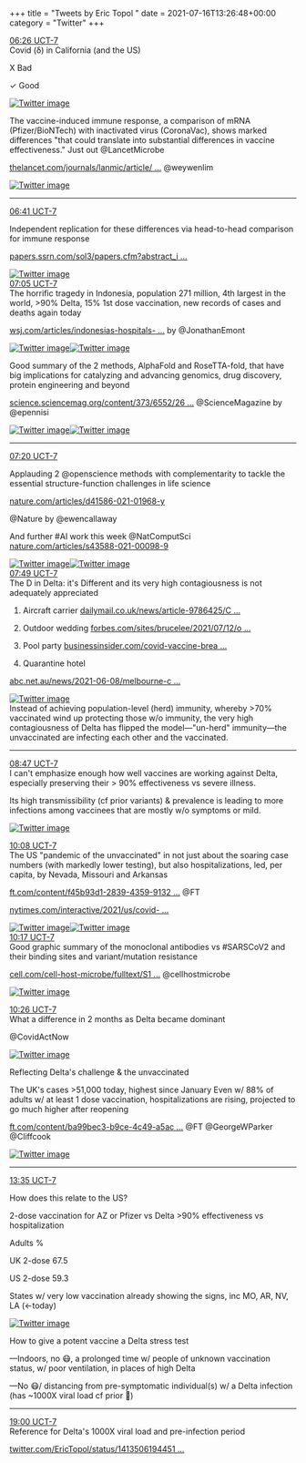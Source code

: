 +++
title = "Tweets by Eric Topol " 
date = 2021-07-16T13:26:48+00:00
category = "Twitter"
+++
<div class="tweet"> 
<div class="profile"> 
<a href="https://twitter.com/erictopol/status/1416026533534130180" target="_blank" rel="noreferer">06:26 UCT-7</a> 
</div> 
<div class="content"> 
Covid (δ) in California (and the US)

X  Bad

✓ Good </div> 
<a href="/twitter/erictopol/images/E6a8XToVIAM7U-r.jpg"  ><img src="/twitter/erictopol/images/E6a8XToVIAM7U-r.jpg" alt="Twitter image" ></img></a></div> 
<div class="thread"> 
<div class="thread-content"> 
The vaccine-induced immune response, a comparison of mRNA (Pfizer/BioNTech) with inactivated virus (CoronaVac), shows marked differences "that could translate into substantial differences in vaccine effectiveness."  Just out @LancetMicrobe 

<a href="https://www.thelancet.com/journals/lanmic/article/PIIS2666-5247(21)00177-4/fulltext" target="_blank" rel="noreferer">thelancet.com/journals/lanmic/article/ ...</a> 
 @weywenlim </div> 
<a href="/twitter/erictopol/images/E6X0REEVkAAKokB.jpg"  ><img src="/twitter/erictopol/images/E6X0REEVkAAKokB.jpg" alt="Twitter image" ></img></a><hr><div class="profile"> 
<a href="https://twitter.com/erictopol/status/1416030348480184331" target="_blank" rel="noreferer">06:41 UCT-7</a> 
</div> 
<div class="content"> 
Independent replication for these differences via head-to-head comparison for immune response

<a href="https://papers.ssrn.com/sol3/papers.cfm?abstract_id=3884943" target="_blank" rel="noreferer">papers.ssrn.com/sol3/papers.cfm?abstract_i ...</a> 
 </div> 
<a href="/twitter/erictopol/images/E6a_0cRUcAIbqIH.jpg"  ><img src="/twitter/erictopol/images/E6a_0cRUcAIbqIH.jpg" alt="Twitter image" ></img></a></div> 
<div class="tweet"> 
<div class="profile"> 
<a href="https://twitter.com/erictopol/status/1416036156144164868" target="_blank" rel="noreferer">07:05 UCT-7</a> 
</div> 
<div class="content"> 
The horrific tragedy in Indonesia, population 271 million, 4th largest in the world, &gt;90% Delta, 15% 1st dose vaccination, new records of cases and deaths again today

<a href="https://www.wsj.com/articles/indonesias-hospitals-overflow-with-covid-19-patients-as-gravediggers-work-into-the-night-11626355571?mod=searchresults_pos2&page=1" target="_blank" rel="noreferer">wsj.com/articles/indonesias-hospitals- ...</a> 
 by @JonathanEmont </div> 
<a href="/twitter/erictopol/images/E6bDVqbUYAA6VCX.jpg"  ><img src="/twitter/erictopol/images/E6bDVqbUYAA6VCX.jpg" alt="Twitter image" ></img></a><a href="/twitter/erictopol/images/E6bEk_DVEAER0j0.jpg"  ><img src="/twitter/erictopol/images/E6bEk_DVEAER0j0.jpg" alt="Twitter image" ></img></a></div> 
<div class="thread"> 
<div class="thread-content"> 
Good summary of the 2 methods, AlphaFold and RoseTTA-fold, that have big implications for catalyzing and advancing genomics, drug discovery, protein engineering and beyond

<a href="https://science.sciencemag.org/content/373/6552/262.summary" target="_blank" rel="noreferer">science.sciencemag.org/content/373/6552/26 ...</a> 
 @ScienceMagazine by @epennisi </div> 
<a href="/twitter/erictopol/images/E6WygZ7VcAAS14l.jpg"  ><img src="/twitter/erictopol/images/E6WygZ7VcAAS14l.jpg" alt="Twitter image" ></img></a><a href="/twitter/erictopol/images/E6WyhoWVEAIqDDM.jpg"  ><img src="/twitter/erictopol/images/E6WyhoWVEAIqDDM.jpg" alt="Twitter image" ></img></a><hr><div class="profile"> 
<a href="https://twitter.com/erictopol/status/1416040089835106310" target="_blank" rel="noreferer">07:20 UCT-7</a> 
</div> 
<div class="content"> 
Applauding 2 @openscience methods with complementarity to tackle the essential structure-function challenges in life science

<a href="https://www.nature.com/articles/d41586-021-01968-y" target="_blank" rel="noreferer">nature.com/articles/d41586-021-01968-y</a> 


@Nature by @ewencallaway 

And further #AI work this week @NatComputSci  <a href="https://www.nature.com/articles/s43588-021-00098-9" target="_blank" rel="noreferer">nature.com/articles/s43588-021-00098-9</a> 
 </div> 
<a href="/twitter/erictopol/images/E6bIjpgVgAECufW.jpg"  ><img src="/twitter/erictopol/images/E6bIjpgVgAECufW.jpg" alt="Twitter image" ></img></a><a href="/twitter/erictopol/images/E6bI47GUcAA1prf.jpg"  ><img src="/twitter/erictopol/images/E6bI47GUcAA1prf.jpg" alt="Twitter image" ></img></a></div> 
<div class="tweet"> 
<div class="profile"> 
<a href="https://twitter.com/erictopol/status/1416047347641905153" target="_blank" rel="noreferer">07:49 UCT-7</a> 
</div> 
<div class="content"> 
The D in Delta: it's Different and its very high contagiousness is not adequately appreciated

1. Aircraft carrier <a href="https://www.dailymail.co.uk/news/article-9786425/Covid-19-outbreak-Royal-Navy-led-Carrier-Strike-Group.html" target="_blank" rel="noreferer">dailymail.co.uk/news/article-9786425/C ...</a> 


2. Outdoor wedding <a href="https://www.forbes.com/sites/brucelee/2021/07/12/outdoor-wedding-6-fully-vaccinated-infected-with-covid-19-delta-variant/?sh=558387f16c49" target="_blank" rel="noreferer">forbes.com/sites/brucelee/2021/07/12/o ...</a> 


3. Pool party <a href="https://www.businessinsider.com/covid-vaccine-breakthrough-infection-delta-variant-fully-vaccinated-las-vegas-2021-7" target="_blank" rel="noreferer">businessinsider.com/covid-vaccine-brea ...</a> 


4. Quarantine hotel

<a href="https://www.abc.net.au/news/2021-06-08/melbourne-covid-outbreak-delta-strain-link-hotel-quarantine/100183468" target="_blank" rel="noreferer">abc.net.au/news/2021-06-08/melbourne-c ...</a> 
 </div> 
<a href="/twitter/erictopol/images/E6bOOe0VoAIJzJM.png"  ><img src="/twitter/erictopol/images/E6bOOe0VoAIJzJM.png" alt="Twitter image" ></img></a></div> 
<div class="thread"> 
<div class="thread-content"> 
Instead of achieving population-level (herd) immunity, whereby &gt;70% vaccinated wind up protecting those w/o immunity, the very high contagiousness of Delta has flipped the model—"un-herd" immunity—the unvaccinated are infecting each other and the vaccinated.</div> 
<hr><div class="profile"> 
<a href="https://twitter.com/erictopol/status/1416062063558893569" target="_blank" rel="noreferer">08:47 UCT-7</a> 
</div> 
<div class="content"> 
I can't emphasize enough how well vaccines are working against Delta, especially preserving their &gt; 90% effectiveness vs severe illness. 

Its high transmissibility (cf prior variants) &amp; prevalence is leading to more infections among vaccinees that are mostly w/o symptoms or mild. </div> 
<a href="/twitter/erictopol/images/E6bbSELVUAEgJGr.jpg"  ><img src="/twitter/erictopol/images/E6bbSELVUAEgJGr.jpg" alt="Twitter image" ></img></a></div> 
<div class="tweet"> 
<div class="profile"> 
<a href="https://twitter.com/erictopol/status/1416082437847670785" target="_blank" rel="noreferer">10:08 UCT-7</a> 
</div> 
<div class="content"> 
The US "pandemic of the unvaccinated" in not just about the soaring case numbers (with markedly lower testing), but also hospitalizations, led, per capita, by Nevada,  Missouri and Arkansas

<a href="https://www.ft.com/content/f45b93d1-2839-4359-9132-3744014cb789" target="_blank" rel="noreferer">ft.com/content/f45b93d1-2839-4359-9132 ...</a> 
 @FT 

<a href="https://www.nytimes.com/interactive/2021/us/covid-cases.html" target="_blank" rel="noreferer">nytimes.com/interactive/2021/us/covid- ...</a> 
 </div> 
<a href="/twitter/erictopol/images/E6buFeQVUAExqPZ.jpg"  ><img src="/twitter/erictopol/images/E6buFeQVUAExqPZ.jpg" alt="Twitter image" ></img></a><a href="/twitter/erictopol/images/E6bu1uYUcAAWBDM.jpg"  ><img src="/twitter/erictopol/images/E6bu1uYUcAAWBDM.jpg" alt="Twitter image" ></img></a></div> 
<div class="tweet"> 
<div class="profile"> 
<a href="https://twitter.com/erictopol/status/1416084655078473728" target="_blank" rel="noreferer">10:17 UCT-7</a> 
</div> 
<div class="content"> 
Good graphic summary of the monoclonal antibodies vs #SARSCoV2 and their binding sites and variant/mutation resistance

<a href="https://www.cell.com/cell-host-microbe/fulltext/S1931-3128(21)00283-3#relatedArticles" target="_blank" rel="noreferer">cell.com/cell-host-microbe/fulltext/S1 ...</a> 
 @cellhostmicrobe </div> 
<a href="/twitter/erictopol/images/E6bxDmpUcAA1hWO.jpg"  ><img src="/twitter/erictopol/images/E6bxDmpUcAA1hWO.jpg" alt="Twitter image" ></img></a></div> 
<div class="tweet"> 
<div class="profile"> 
<a href="https://twitter.com/erictopol/status/1416086829648863232" target="_blank" rel="noreferer">10:26 UCT-7</a> 
</div> 
<div class="content"> 
What a difference in 2 months as Delta became dominant 

@CovidActNow </div> 
<a href="/twitter/erictopol/images/E6bzbHdVIAEzQgW.jpg"  ><img src="/twitter/erictopol/images/E6bzbHdVIAEzQgW.jpg" alt="Twitter image" ></img></a></div> 
<div class="thread"> 
<div class="thread-content"> 
Reflecting Delta's challenge &amp; the unvaccinated

The UK's cases &gt;51,000 today, highest since January Even w/ 88% of adults w/ at least 1 dose vaccination, hospitalizations are rising, projected to go much higher after reopening

<a href="https://www.ft.com/content/ba99bec3-b9ce-4c49-a5ac-d258e709d266" target="_blank" rel="noreferer">ft.com/content/ba99bec3-b9ce-4c49-a5ac ...</a> 
 @FT @GeorgeWParker @Cliffcook </div> 
<a href="/twitter/erictopol/images/E6cYSfyUUAE2w7Y.jpg"  ><img src="/twitter/erictopol/images/E6cYSfyUUAE2w7Y.jpg" alt="Twitter image" ></img></a><hr><div class="profile"> 
<a href="https://twitter.com/erictopol/status/1416134334029828096" target="_blank" rel="noreferer">13:35 UCT-7</a> 
</div> 
<div class="content"> 
How does this relate to the US?

2-dose vaccination for AZ or Pfizer vs Delta &gt;90% effectiveness vs hospitalization

Adults % 

UK 2-dose 67.5

US 2-dose 59.3

States w/ very low vaccination already showing the signs, inc MO, AR, NV, LA (&lt;-today) </div> 
<a href="/twitter/erictopol/images/E6cdvwZVEAEp5hf.jpg"  ><img src="/twitter/erictopol/images/E6cdvwZVEAEp5hf.jpg" alt="Twitter image" ></img></a></div> 
<div class="thread"> 
<div class="thread-content"> 
How to give a potent vaccine a Delta stress test

—Indoors, no 😷, a prolonged time w/ people of unknown vaccination status, w/ poor ventilation, in places of high Delta

—No 😷/ distancing from pre-symptomatic individual(s) w/ a Delta infection (has ~1000X viral load cf prior 🦠)</div> 
<hr><div class="profile"> 
<a href="https://twitter.com/erictopol/status/1416216234111037444" target="_blank" rel="noreferer">19:00 UCT-7</a> 
</div> 
<div class="content"> 
Reference for Delta's 1000X viral load and pre-infection period 

<a href="https://twitter.com/EricTopol/status/1413506194451288066" target="_blank" rel="noreferer">twitter.com/EricTopol/status/1413506194451 ...</a> 
</div> 
</div> 


